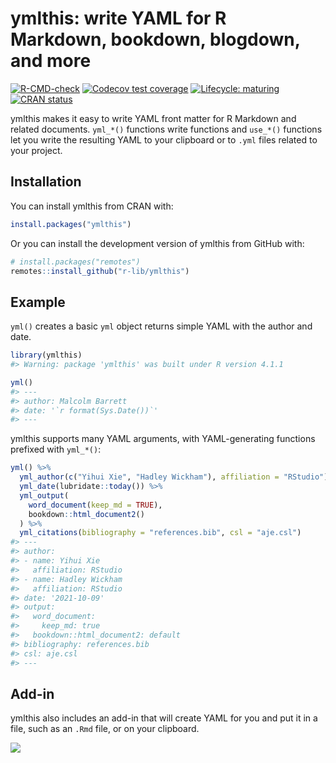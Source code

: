 
<!-- README.md is generated from README.Rmd. Please edit that file -->

# ymlthis: write YAML for R Markdown, bookdown, blogdown, and more

<!-- badges: start -->

[![R-CMD-check](https://github.com/r-lib/ymlthis/workflows/R-CMD-check/badge.svg)](https://github.com/r-lib/ymlthis/actions)
[![Codecov test
coverage](https://codecov.io/gh/r-lib/ymlthis/branch/main/graph/badge.svg)](https://codecov.io/gh/r-lib/ymlthis?branch=main)
[![Lifecycle:
maturing](https://img.shields.io/badge/lifecycle-maturing-blue.svg)](https://lifecycle.r-lib.org/articles/stages.html)
[![CRAN
status](https://www.r-pkg.org/badges/version/ymlthis)](https://cran.r-project.org/package=ymlthis)
<!-- badges: end -->

ymlthis makes it easy to write YAML front matter for R Markdown and
related documents. `yml_*()` functions write functions and `use_*()`
functions let you write the resulting YAML to your clipboard or to
`.yml` files related to your project.

## Installation

You can install ymlthis from CRAN with:

``` r
install.packages("ymlthis")
```

Or you can install the development version of ymlthis from GitHub with:

``` r
# install.packages("remotes")
remotes::install_github("r-lib/ymlthis")
```

## Example

`yml()` creates a basic `yml` object returns simple YAML with the author
and date.

``` r
library(ymlthis)
#> Warning: package 'ymlthis' was built under R version 4.1.1

yml()
#> ---
#> author: Malcolm Barrett
#> date: '`r format(Sys.Date())`'
#> ---
```

ymlthis supports many YAML arguments, with YAML-generating functions
prefixed with `yml_*()`:

``` r
yml() %>% 
  yml_author(c("Yihui Xie", "Hadley Wickham"), affiliation = "RStudio") %>% 
  yml_date(lubridate::today()) %>% 
  yml_output(
    word_document(keep_md = TRUE), 
    bookdown::html_document2()
  ) %>% 
  yml_citations(bibliography = "references.bib", csl = "aje.csl")
#> ---
#> author:
#> - name: Yihui Xie
#>   affiliation: RStudio
#> - name: Hadley Wickham
#>   affiliation: RStudio
#> date: '2021-10-09'
#> output:
#>   word_document:
#>     keep_md: true
#>   bookdown::html_document2: default
#> bibliography: references.bib
#> csl: aje.csl
#> ---
```

## Add-in

ymlthis also includes an add-in that will create YAML for you and put it
in a file, such as an `.Rmd` file, or on your clipboard.

![](https://i.imgur.com/BkzGueG.gif)
